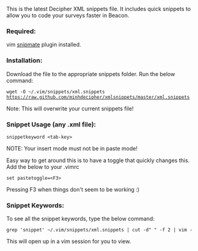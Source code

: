 <p>This is the latest Decipher XML snippets file.  It includes quick snippets to allow you to code your surveys faster in Beacon.</p>

<h3>Required:</h3>
<p>vim <a href="https://github.com/msanders/snipmate.vim" target="_blank">snipmate</a> plugin installed.</p>

<h3>Installation:</h3>
<p>Download the file to the appropriate snippets folder.  Run the below command:</p>

<code>wget -O ~/.vim/snippets/xml.snippets https://raw.github.com/minhdecipher/xmlsnippets/master/xml.snippets</code>
<p>Note: This will overwrite your current snippets file!</p>

<h3>Snippet Usage (any .xml file):</h3>
<code>snippetkeyword &lt;tab-key&gt;</code>
<p>NOTE: Your insert mode must not be in paste mode!</p>
<p>Easy way to get around this is to have a toggle that quickly changes this.  Add the below to your .vimrc</p>
<code>set pastetoggle=&lt;F3&gt;</code>
<p>Pressing F3 when things don't seem to be working :)</p>

<h3>Snippet Keywords:</h3>
<p>To see all the snippet keywords, type the below command:</p>
<code>grep 'snippet' ~/.vim/snippets/xml.snippets | cut -d" " -f 2 | vim -</code>
<p>This will open up in a vim session for you to view.</p>
